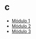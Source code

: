 # c

- [Módulo 1](modulo1/README.md)
- [Módulo 2](modulo2/README.md)
- [Módulo 3](modulo3/README.md)